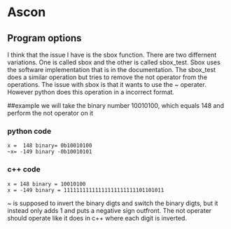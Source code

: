 # Ascon
## Program options
I think that the issue I have is the sbox function. There are two differnent variations. One is called sbox and the other is called sbox_test. Sbox uses the software implementation that is in the documentation. The sbox_test does a similar operation but tries to remove the not operator from the operations. The issue with sbox is that it wants to use the ~ operater. However python does this operation in a incorrect format.

##example
we will take the binary number 10010100, which equals 148 and perform the not operator on it
### python code
```code
x =  148 binary= 0b10010100
~x= -149 binary -0b10010101
```
### c++ code
```code
x = 148 binary = 10010100
x = -149 binary = 11111111111111111111111101101011
```
~ is supposed to invert the binary digts and switch the binary digts, but it instead only adds 1 and puts a negative sign outfront. The not operater should operate like it does in c++ where each digit is inverted. 
